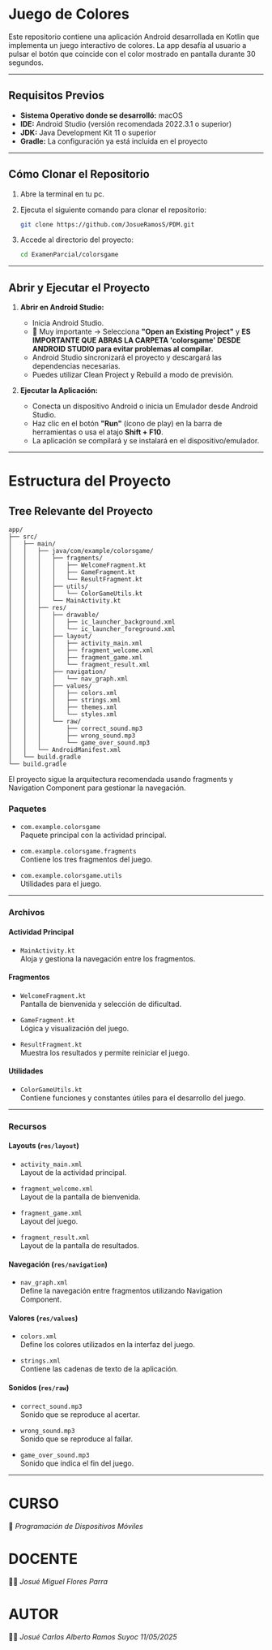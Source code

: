 # Juego de Colores

Este repositorio contiene una aplicación Android desarrollada en Kotlin que implementa un juego interactivo de colores. La app desafía al usuario a pulsar el botón que coincide con el color mostrado en pantalla durante 30 segundos.

---

## Requisitos Previos

- **Sistema Operativo donde se desarrolló:** macOS
- **IDE:** Android Studio (versión recomendada 2022.3.1 o superior)
- **JDK:** Java Development Kit 11 o superior
- **Gradle:** La configuración ya está incluida en el proyecto

---

## Cómo Clonar el Repositorio

1. Abre la terminal en tu pc.
2. Ejecuta el siguiente comando para clonar el repositorio:

   ```bash
   git clone https://github.com/JosueRamosS/PDM.git
   ```

3. Accede al directorio del proyecto:

   ```bash
   cd ExamenParcial/colorsgame
   ```

---

## Abrir y Ejecutar el Proyecto

1. **Abrir en Android Studio:**

   - Inicia Android Studio.
   - 🔴 Muy importante -> Selecciona **"Open an Existing Project"** y **ES IMPORTANTE QUE ABRAS LA CARPETA 'colorsgame' DESDE ANDROID STUDIO para evitar problemas al compilar**.
   - Android Studio sincronizará el proyecto y descargará las dependencias necesarias.
   - Puedes utilizar Clean Project y Rebuild a modo de previsión.

2. **Ejecutar la Aplicación:**
   - Conecta un dispositivo Android o inicia un Emulador desde Android Studio.
   - Haz clic en el botón **"Run"** (ícono de play) en la barra de herramientas o usa el atajo **Shift + F10**.
   - La aplicación se compilará y se instalará en el dispositivo/emulador.

---

# Estructura del Proyecto

## Tree Relevante del Proyecto

```
app/
├── src/
│   ├── main/
│   │   ├── java/com/example/colorsgame/
│   │   │   ├── fragments/
│   │   │   │   ├── WelcomeFragment.kt
│   │   │   │   ├── GameFragment.kt
│   │   │   │   └── ResultFragment.kt
│   │   │   ├── utils/
│   │   │   │   └── ColorGameUtils.kt
│   │   │   └── MainActivity.kt
│   │   ├── res/
│   │   │   ├── drawable/
│   │   │   │   ├── ic_launcher_background.xml
│   │   │   │   └── ic_launcher_foreground.xml
│   │   │   ├── layout/
│   │   │   │   ├── activity_main.xml
│   │   │   │   ├── fragment_welcome.xml
│   │   │   │   ├── fragment_game.xml
│   │   │   │   └── fragment_result.xml
│   │   │   ├── navigation/
│   │   │   │   └── nav_graph.xml
│   │   │   ├── values/
│   │   │   │   ├── colors.xml
│   │   │   │   ├── strings.xml
│   │   │   │   ├── themes.xml
│   │   │   │   └── styles.xml
│   │   │   └── raw/
│   │   │       ├── correct_sound.mp3
│   │   │       ├── wrong_sound.mp3
│   │   │       └── game_over_sound.mp3
│   │   └── AndroidManifest.xml
│   └── build.gradle
└── build.gradle
```

El proyecto sigue la arquitectura recomendada usando fragments y Navigation Component para gestionar la navegación.

### Paquetes

- `com.example.colorsgame`  
  Paquete principal con la actividad principal.

- `com.example.colorsgame.fragments`  
  Contiene los tres fragmentos del juego.

- `com.example.colorsgame.utils`  
  Utilidades para el juego.

---

### Archivos

#### Actividad Principal

- `MainActivity.kt`  
  Aloja y gestiona la navegación entre los fragmentos.

#### Fragmentos

- `WelcomeFragment.kt`  
  Pantalla de bienvenida y selección de dificultad.

- `GameFragment.kt`  
  Lógica y visualización del juego.

- `ResultFragment.kt`  
  Muestra los resultados y permite reiniciar el juego.

#### Utilidades

- `ColorGameUtils.kt`  
  Contiene funciones y constantes útiles para el desarrollo del juego.

---

### Recursos

#### Layouts (`res/layout`)

- `activity_main.xml`  
  Layout de la actividad principal.

- `fragment_welcome.xml`  
  Layout de la pantalla de bienvenida.

- `fragment_game.xml`  
  Layout del juego.

- `fragment_result.xml`  
  Layout de la pantalla de resultados.

#### Navegación (`res/navigation`)

- `nav_graph.xml`  
  Define la navegación entre fragmentos utilizando Navigation Component.

#### Valores (`res/values`)

- `colors.xml`  
  Define los colores utilizados en la interfaz del juego.

- `strings.xml`  
  Contiene las cadenas de texto de la aplicación.

#### Sonidos (`res/raw`)

- `correct_sound.mp3`  
  Sonido que se reproduce al acertar.

- `wrong_sound.mp3`  
  Sonido que se reproduce al fallar.

- `game_over_sound.mp3`  
  Sonido que indica el fin del juego.

---

# CURSO

📱 _Programación de Dispositivos Móviles_

# DOCENTE

👨‍🏫 _Josué Miguel Flores Parra_

# AUTOR

🧑‍💻 _Josué Carlos Alberto Ramos Suyoc
11/05/2025_
